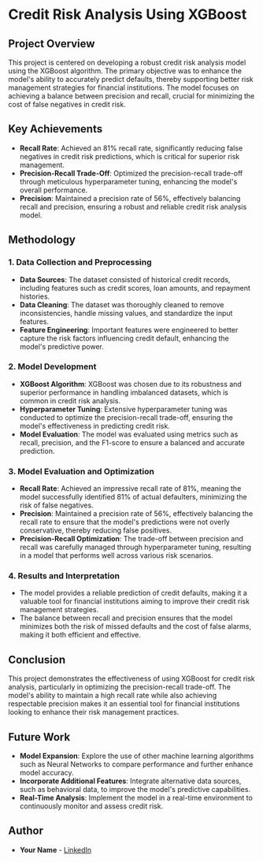 # Credit Risk Analysis Using XGBoost

## Project Overview
This project is centered on developing a robust credit risk analysis model using the XGBoost algorithm. The primary objective was to enhance the model's ability to accurately predict defaults, thereby supporting better risk management strategies for financial institutions. The model focuses on achieving a balance between precision and recall, crucial for minimizing the cost of false negatives in credit risk.

## Key Achievements
- **Recall Rate**: Achieved an 81% recall rate, significantly reducing false negatives in credit risk predictions, which is critical for superior risk management.
- **Precision-Recall Trade-Off**: Optimized the precision-recall trade-off through meticulous hyperparameter tuning, enhancing the model's overall performance.
- **Precision**: Maintained a precision rate of 56%, effectively balancing recall and precision, ensuring a robust and reliable credit risk analysis model.

## Methodology

### 1. **Data Collection and Preprocessing**
   - **Data Sources**: The dataset consisted of historical credit records, including features such as credit scores, loan amounts, and repayment histories.
   - **Data Cleaning**: The dataset was thoroughly cleaned to remove inconsistencies, handle missing values, and standardize the input features.
   - **Feature Engineering**: Important features were engineered to better capture the risk factors influencing credit default, enhancing the model's predictive power.

### 2. **Model Development**
   - **XGBoost Algorithm**: XGBoost was chosen due to its robustness and superior performance in handling imbalanced datasets, which is common in credit risk analysis.
   - **Hyperparameter Tuning**: Extensive hyperparameter tuning was conducted to optimize the precision-recall trade-off, ensuring the model's effectiveness in predicting credit risk.
   - **Model Evaluation**: The model was evaluated using metrics such as recall, precision, and the F1-score to ensure a balanced and accurate prediction.

### 3. **Model Evaluation and Optimization**
   - **Recall Rate**: Achieved an impressive recall rate of 81%, meaning the model successfully identified 81% of actual defaulters, minimizing the risk of false negatives.
   - **Precision**: Maintained a precision rate of 56%, effectively balancing the recall rate to ensure that the model's predictions were not overly conservative, thereby reducing false positives.
   - **Precision-Recall Optimization**: The trade-off between precision and recall was carefully managed through hyperparameter tuning, resulting in a model that performs well across various risk scenarios.

### 4. **Results and Interpretation**
   - The model provides a reliable prediction of credit defaults, making it a valuable tool for financial institutions aiming to improve their credit risk management strategies.
   - The balance between recall and precision ensures that the model minimizes both the risk of missed defaults and the cost of false alarms, making it both efficient and effective.

## Conclusion
This project demonstrates the effectiveness of using XGBoost for credit risk analysis, particularly in optimizing the precision-recall trade-off. The model's ability to maintain a high recall rate while also achieving respectable precision makes it an essential tool for financial institutions looking to enhance their risk management practices.

## Future Work
- **Model Expansion**: Explore the use of other machine learning algorithms such as Neural Networks to compare performance and further enhance model accuracy.
- **Incorporate Additional Features**: Integrate alternative data sources, such as behavioral data, to improve the model's predictive capabilities.
- **Real-Time Analysis**: Implement the model in a real-time environment to continuously monitor and assess credit risk.

## Author
- **Your Name** - [LinkedIn](https://www.linkedin.com/in/chaitanya-sannake-a73692226/)
